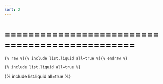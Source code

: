 ```yaml
---
sort: 2
---
```


# ================================================

```
{% raw %}{% include list.liquid all=true %}{% endraw %}

{% include list.liquid all=true %}
```

{% include list.liquid all=true %}
